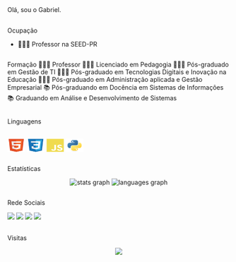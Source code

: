 ##
<p align="left">Olá, sou o Gabriel.</p>

##
Ocupação
- 👨🏽‍🏫 Professor na SEED-PR

##
Formação
👨🏽‍🏫 Professor
👨🏽‍🎓 Licenciado em Pedagogia
👨🏽‍🎓 Pós-graduado em Gestão de TI
👨🏽‍🎓 Pós-graduado em Tecnologias Digitais e Inovação na Educação
👨🏽‍🎓 Pós-graduado em Administração aplicada e Gestão Empresarial
📚 Pós-graduando em Docência em Sistemas de Informações
📚 Graduando em Análise e Desenvolvimento de Sistemas
  
##
Linguagens
<div style="display: inline_block"><br>
  <img align="center" alt="HTML" height="30" width="40" src="https://raw.githubusercontent.com/devicons/devicon/master/icons/html5/html5-original.svg">
  <img align="center" alt="CSS" height="30" width="40" src="https://raw.githubusercontent.com/devicons/devicon/master/icons/css3/css3-original.svg">
  <img align="center" alt="Js" height="30" width="40" src="https://raw.githubusercontent.com/devicons/devicon/master/icons/javascript/javascript-plain.svg">
  <img align="center" alt="Python" height="30" width="40" src="https://raw.githubusercontent.com/devicons/devicon/master/icons/python/python-original.svg">
  </div>
  
  ##
  Estatísticas
<div align="center">
  <img src="https://github-readme-stats.vercel.app/api?username=gb-eli&hide_title=false&hide_rank=false&show_icons=true&include_all_commits=true&count_private=true&disable_animations=false&theme=dracula&locale=en&hide_border=false&order=1" height="150" alt="stats graph"  />
  <img src="https://github-readme-stats.vercel.app/api/top-langs?username=gb-eli&locale=en&hide_title=false&layout=compact&card_width=320&langs_count=5&theme=dracula&hide_border=false&order=2" height="150" alt="languages graph"  />
</div>

##
Rede Sociais
<div> 
  <a href="https://instagram.com/gb_eli" target="_blank"><img src="https://img.shields.io/badge/-Instagram-%23E4405F?style=for-the-badge&logo=instagram&logoColor=white" target="_blank"></a>
  <a href="https://discord.com/invite/VmfTmNBz" target="_blank"><img src="https://img.shields.io/badge/Discord-7289DA?style=for-the-badge&logo=discord&logoColor=white" target="_blank"></a> 
  <a href = "mailto:gabriel.elienai.alves@escola.pr.gov.br"><img src="https://img.shields.io/badge/-Gmail-%23333?style=for-the-badge&logo=gmail&logoColor=white" target="_blank"></a>
  <a href="https://www.linkedin.com/in/gabriel-elienai-072811165" target="_blank"><img src="https://img.shields.io/badge/-LinkedIn-%230077B5?style=for-the-badge&logo=linkedin&logoColor=white" target="_blank"></a> 
  
</div>

##

Visitas

<div align="center">
  <img src="https://profile-counter.glitch.me/gb-eli/count.svg?">
</div>

